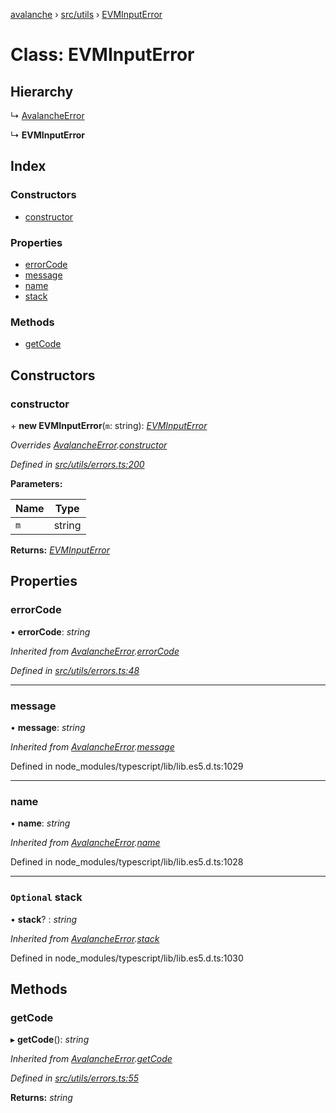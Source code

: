 [avalanche](../README.md) › [src/utils](../modules/src_utils.md) › [EVMInputError](src_utils.evminputerror.md)

# Class: EVMInputError

## Hierarchy

  ↳ [AvalancheError](src_utils.avalancheerror.md)

  ↳ **EVMInputError**

## Index

### Constructors

* [constructor](src_utils.evminputerror.md#constructor)

### Properties

* [errorCode](src_utils.evminputerror.md#errorcode)
* [message](src_utils.evminputerror.md#message)
* [name](src_utils.evminputerror.md#name)
* [stack](src_utils.evminputerror.md#optional-stack)

### Methods

* [getCode](src_utils.evminputerror.md#getcode)

## Constructors

###  constructor

\+ **new EVMInputError**(`m`: string): *[EVMInputError](src_utils.evminputerror.md)*

*Overrides [AvalancheError](src_utils.avalancheerror.md).[constructor](src_utils.avalancheerror.md#constructor)*

*Defined in [src/utils/errors.ts:200](https://github.com/ava-labs/avalanchejs/blob/8033096/src/utils/errors.ts#L200)*

**Parameters:**

Name | Type |
------ | ------ |
`m` | string |

**Returns:** *[EVMInputError](src_utils.evminputerror.md)*

## Properties

###  errorCode

• **errorCode**: *string*

*Inherited from [AvalancheError](src_utils.avalancheerror.md).[errorCode](src_utils.avalancheerror.md#errorcode)*

*Defined in [src/utils/errors.ts:48](https://github.com/ava-labs/avalanchejs/blob/8033096/src/utils/errors.ts#L48)*

___

###  message

• **message**: *string*

*Inherited from [AvalancheError](src_utils.avalancheerror.md).[message](src_utils.avalancheerror.md#message)*

Defined in node_modules/typescript/lib/lib.es5.d.ts:1029

___

###  name

• **name**: *string*

*Inherited from [AvalancheError](src_utils.avalancheerror.md).[name](src_utils.avalancheerror.md#name)*

Defined in node_modules/typescript/lib/lib.es5.d.ts:1028

___

### `Optional` stack

• **stack**? : *string*

*Inherited from [AvalancheError](src_utils.avalancheerror.md).[stack](src_utils.avalancheerror.md#optional-stack)*

Defined in node_modules/typescript/lib/lib.es5.d.ts:1030

## Methods

###  getCode

▸ **getCode**(): *string*

*Inherited from [AvalancheError](src_utils.avalancheerror.md).[getCode](src_utils.avalancheerror.md#getcode)*

*Defined in [src/utils/errors.ts:55](https://github.com/ava-labs/avalanchejs/blob/8033096/src/utils/errors.ts#L55)*

**Returns:** *string*
